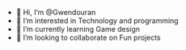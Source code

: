 - 👋 Hi, I’m @Gwendouran
- 👀 I’m interested in Technology and programming
- 🌱 I’m currently learning Game design
- 💞️ I’m looking to collaborate on Fun projects


<!---
Gwendouran/Gwendouran is a ✨ special ✨ repository because its `README.md` (this file) appears on your GitHub profile.
You can click the Preview link to take a look at your changes.
--->
